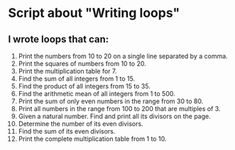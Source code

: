 # Script about "Writing loops"

## I wrote loops that can:

1. Print the numbers from 10 to 20 on a single line separated by a comma.
2. Print the squares of numbers from 10 to 20.
3. Print the multiplication table for 7.
4. Find the sum of all integers from 1 to 15.
5. Find the product of all integers from 15 to 35.
6. Find the arithmetic mean of all integers from 1 to 500.
7. Print the sum of only even numbers in the range from 30 to 80.
8. Print all numbers in the range from 100 to 200 that are multiples of 3.
9. Given a natural number. Find and print all its divisors on the page.
10. Determine the number of its even divisors.
11. Find the sum of its even divisors.
12. Print the complete multiplication table from 1 to 10.